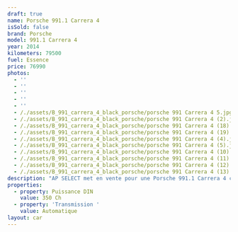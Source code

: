 ```yaml
---
draft: true
name: Porsche 991.1 Carrera 4
isSold: false
brand: Porsche
model: 991.1 Carrera 4
year: 2014
kilometers: 79500
fuel: Essence
price: 76990
photos:
  - ''
  - ''
  - ''
  - ''
  - ''
  - /./assets/B_991_carrera_4_black_porsche/porsche 991 Carrera 4 5.jpg
  - /./assets/B_991_carrera_4_black_porsche/porsche 991 Carrera 4 (2).jpg
  - /./assets/B_991_carrera_4_black_porsche/porsche 991 Carrera 4 (18).jpg
  - /./assets/B_991_carrera_4_black_porsche/porsche 991 Carrera 4 (19).jpg
  - /./assets/B_991_carrera_4_black_porsche/porsche 991 Carrera 4 (4).jpg
  - /./assets/B_991_carrera_4_black_porsche/porsche 991 Carrera 4 (5).jpg
  - /./assets/B_991_carrera_4_black_porsche/porsche 991 Carrera 4 (10).jpg
  - /./assets/B_991_carrera_4_black_porsche/porsche 991 Carrera 4 (11).jpg
  - /./assets/B_991_carrera_4_black_porsche/porsche 991 Carrera 4 (12).jpg
  - /./assets/B_991_carrera_4_black_porsche/porsche 991 Carrera 4 (13).jpg
description: "AP SELECT met en vente pour une Porsche 991.1 Carrera 4 coupé 3.4 350ch PDK phase 1.\nModèle du 03/2014 avec 79500km.\n\nCouleur noire unie, intérieur full cuir noir.\n\nCarte Grise française \U0001F1EB\U0001F1F7 sans malus.\n\nVendu avec une garantie 12 mois.\n\nLe véhicule est en parfait état avec carnet complet et historique suivi.\n\nService vidange 2024 effectué, Pneus et freins récents.\n\nÉquipements et options :\n- Boîte PDK\n- Freinage sport étriers rouge\n- Ceintures rouge\n- Système son BOSE\n- Suspensions PASM\n- Jantes 20\" C4 anthracite\n- Intérieur Cuir entendu\n- Sièges confort électrique 4 voies\n- Volant multifonctions\n- Phares PDLS\n- Projecteurs de jour à LED\n- Fond de compteur gris quartz\n- Sièges chauffants\n- Régulateur de vitesse\n- Aide au stationnement AV / AR\n- Affichage multifonctions plus\n- Climatisation\n- Éclairage et essuie-glaces automatique\n- Rétroviseurs électriques et chauffants\n- Rétroviseurs int / ext Electrochrome\n- Éclairage d’ambiance\n- Bluetooth\n\nDisponible et visible sur RDV pour acheteur sérieux.\n\nPossibilité d'une garantie 3, 6 ou 12 mois en supplément.\n\nRéalisation des démarches d'immatriculation.\n\nAP SELECT vous propose des solutions de courtage et de conciergerie sur mesure pour profiter librement de votre passion et de votre patrimoine.\n\nPrenez le volant, AP SELECT s'occupe du reste."
properties:
  - property: Puissance DIN
    value: 350 Ch
  - property: 'Transmission '
    value: Automatique
layout: car
---
```


